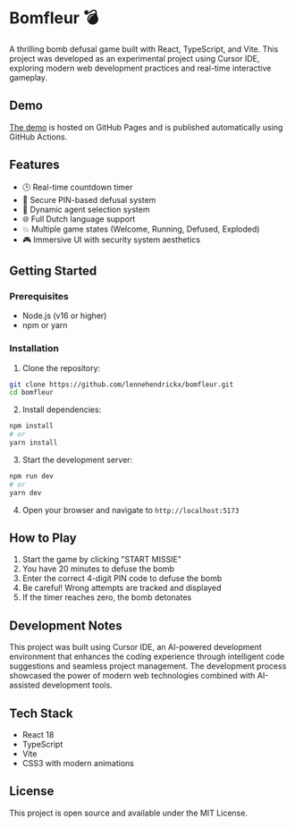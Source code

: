 # Bomfleur 💣

A thrilling bomb defusal game built with React, TypeScript, and Vite. This project was developed as an experimental project using Cursor IDE, exploring modern web development practices and real-time interactive gameplay.

## Demo

[The demo](https://lennehendrickx.github.io/bomfleur/) is hosted on GitHub Pages and is published automatically using GitHub Actions.

## Features

- 🕒 Real-time countdown timer
- 🔐 Secure PIN-based defusal system
- 👥 Dynamic agent selection system
- 🌐 Full Dutch language support
- 💥 Multiple game states (Welcome, Running, Defused, Exploded)
- 🎮 Immersive UI with security system aesthetics

## Getting Started

### Prerequisites

- Node.js (v16 or higher)
- npm or yarn

### Installation

1. Clone the repository:
```bash
git clone https://github.com/lennehendrickx/bomfleur.git
cd bomfleur
```

2. Install dependencies:
```bash
npm install
# or
yarn install
```

3. Start the development server:
```bash
npm run dev
# or
yarn dev
```

4. Open your browser and navigate to `http://localhost:5173`

## How to Play

1. Start the game by clicking "START MISSIE"
2. You have 20 minutes to defuse the bomb
3. Enter the correct 4-digit PIN code to defuse the bomb
4. Be careful! Wrong attempts are tracked and displayed
5. If the timer reaches zero, the bomb detonates

## Development Notes

This project was built using Cursor IDE, an AI-powered development environment that enhances the coding experience through intelligent code suggestions and seamless project management. The development process showcased the power of modern web technologies combined with AI-assisted development tools.

## Tech Stack

- React 18
- TypeScript
- Vite
- CSS3 with modern animations

## License

This project is open source and available under the MIT License.
